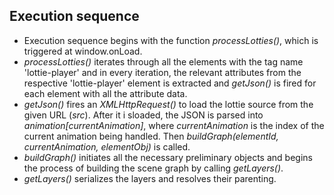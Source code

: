 ## Execution sequence

* Execution sequence begins with the function *processLotties()*, which is triggered at window.onLoad.
* *processLotties()* iterates through all the elements with the tag name 'lottie-player' and in every iteration, the relevant attributes from the respective 'lottie-player' element is extracted and *getJson()* is fired for each element with all the attribute data.
* *getJson()* fires an *XMLHttpRequest()* to load the lottie source from the given URL (*src*). After it i sloaded, the JSON is parsed into *animation\[currentAnimation\]*, where *currentAnimation* is the index of the current animation being handled. Then *buildGraph(elementId, currentAnimation, elementObj)* is called.
* *buildGraph()* initiates all the necessary preliminary objects and begins the process of building the scene graph by calling *getLayers()*.
* *getLayers()* serializes the layers and resolves their parenting. 
